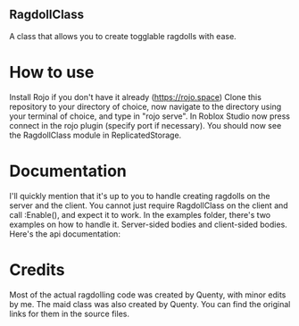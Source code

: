 ## RagdollClass
 A class that allows you to create togglable ragdolls with ease.

# How to use
 Install Rojo if you don't have it already (https://rojo.space)
 Clone this repository to your directory of choice, now navigate to the directory using your terminal of choice, and type in "rojo serve".
 In Roblox Studio now press connect in the rojo plugin (specify port if necessary).
 You should now see the RagdollClass module in ReplicatedStorage. 

# Documentation
 I'll quickly mention that it's up to you to handle creating ragdolls on the server and the client.
 You cannot just require RagdollClass on the client and call :Enable(), and expect it to work.
 In the examples folder, there's two examples on how to handle it.
 Server-sided bodies and client-sided bodies.
 Here's the api documentation:

# Credits
 Most of the actual ragdolling code was created by Quenty, with minor edits by me.
 The maid class was also created by Quenty.
 You can find the original links for them in the source files.